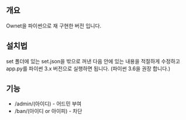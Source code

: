﻿## 개요
Ownet을 파이썬으로 재 구현한 버전 입니다.

## 설치법
set 폴더에 있는 set.json을 밖으로 꺼낸 다음 안에 있는 내용을 적절하게 수정하고 app.py를 파이썬 3.x 버전으로 실행하면 됩니다. (파이썬 3.6을 권장 합니다.)

## 기능
 * /admin/(아이디) - 어드민 부여
 * /ban/(아이디 or 아이피) - 차단
